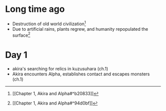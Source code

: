 # Long time ago
- Destruction of old world civilization[^1]
- Due to artificial rains, plants regrew, and humanity repopulated the surface[^2]

# Day 1
- akira's searching for relics in kuzusuhara (ch.1)
- Akira encounters Alpha, establishes contact and escapes monsters (ch.1)

[^1]: [[Chapter 1, Akira and Alpha#^b20833]]

[^2]: [[Chapter 1, Akira and Alpha#^94d0bf]]
